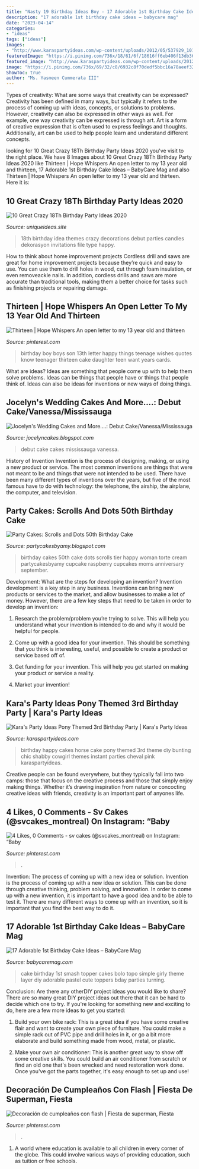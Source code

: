 ```yaml
---
title: "Nasty 19 Birthday Ideas Boy - 17 Adorable 1st Birthday Cake Ideas – Babycare Mag"
description: "17 adorable 1st birthday cake ideas – babycare mag"
date: "2023-04-14"
categories:
- "ideas"
tags: ["ideas"]
images:
- "http://www.karaspartyideas.com/wp-content/uploads/2012/05/537929_10150644330300264_680805263_9650757_1801313128_n_600x900.jpg"
featuredImage: "https://i.pinimg.com/736x/18/61/6f/18616ff6eb406f13db368acbf5f2d77b.jpg"
featured_image: "http://www.karaspartyideas.com/wp-content/uploads/2012/05/537929_10150644330300264_680805263_9650757_1801313128_n_600x900.jpg"
image: "https://i.pinimg.com/736x/69/32/c8/6932c8f70dedf5bbc16a78aeef32dff0.jpg"
ShowToc: true
author: "Ms. Yasmeen Cummerata III"
---
```



Types of creativity: What are some ways that creativity can be expressed?
Creativity has been defined in many ways, but typically it refers to the process of coming up with ideas, concepts, or solutions to problems. However, creativity can also be expressed in other ways as well. For example, one way creativity can be expressed is through art. Art is a form of creative expression that is often used to express feelings and thoughts. Additionally, art can be used to help people learn and understand different concepts.

	

		
looking for 10 Great Crazy 18Th Birthday Party Ideas 2020 you've visit to the right place. We have 8 Images about 10 Great Crazy 18Th Birthday Party Ideas 2020 like Thirteen | Hope Whispers An open letter to my 13 year old and thirteen, 17 Adorable 1st Birthday Cake Ideas – BabyCare Mag and also Thirteen | Hope Whispers An open letter to my 13 year old and thirteen. Here it is:
		
    
## 10 Great Crazy 18Th Birthday Party Ideas 2020

<img loading=lazy src="https://www.uniqueideas.site/wp-content/uploads/18th-birthday-party-idea-dekorasyon-pinterest-18th-birthday-3.jpg" onerror="this.onerror=null;this.src='https://tse4.mm.bing.net/th?id=OIP.jhy87d-KRBaGqk7pH_62OwHaFj&amp;pid=15.1';" alt="10 Great Crazy 18Th Birthday Party Ideas 2020">

_Source: uniqueideas.site_

>18th birthday idea themes crazy decorations debut parties candles dekorasyon invitations file type happy. 

	

How to think about home improvement projects
Cordless drill and saws are great for home improvement projects because they’re quick and easy to use. You can use them to drill holes in wood, cut through foam insulation, or even removeackle nails. In addition, cordless drills and saws are more accurate than traditional tools, making them a better choice for tasks such as finishing projects or repairing damage.

    
## Thirteen | Hope Whispers An Open Letter To My 13 Year Old And Thirteen

<img loading=lazy src="https://i.pinimg.com/736x/18/61/6f/18616ff6eb406f13db368acbf5f2d77b.jpg" onerror="this.onerror=null;this.src='https://tse4.mm.bing.net/th?id=OIP.ubDsPRT1VMAlhLxp5fJCqgAAAA&amp;pid=15.1';" alt="Thirteen | Hope Whispers An open letter to my 13 year old and thirteen">

_Source: pinterest.com_

>birthday boy boys son 13th letter happy things teenage wishes quotes know teenager thirteen cake daughter teen want years cards. 

	

What are ideas?
Ideas are something that people come up with to help them solve problems. Ideas can be things that people have or things that people think of. Ideas can also be ideas for inventions or new ways of doing things.

    
## Jocelyn&#039;s Wedding Cakes And More....: Debut Cake/Vanessa/Mississauga

<img loading=lazy src="https://2.bp.blogspot.com/_DYYJvE60SI4/TJ_1NOCEg_I/AAAAAAAAAaE/gKXESDVNy7U/s1600/vanessa4.jpg" onerror="this.onerror=null;this.src='https://tse1.mm.bing.net/th?id=OIP.iBAkaF2b49Y9P0G5egfjkQHaLG&amp;pid=15.1';" alt="Jocelyn&#039;s Wedding Cakes and More....: Debut Cake/Vanessa/Mississauga">

_Source: jocelyncakes.blogspot.com_

>debut cake cakes mississauga vanessa. 

	

History of Invention
Invention is the process of designing, making, or using a new product or service. The most common inventions are things that were not meant to be and things that were not intended to be used. There have been many different types of inventions over the years, but five of the most famous have to do with technology: the telephone, the airship, the airplane, the computer, and television.

    
## Party Cakes: Scrolls And Dots 50th Birthday Cake

<img loading=lazy src="http://4.bp.blogspot.com/-dbY2osFwXOQ/Tmeuj7Wn7dI/AAAAAAAACx8/b3Qtd6ku6yw/s1600/IMG_0117.JPG" onerror="this.onerror=null;this.src='https://tse2.mm.bing.net/th?id=OIP.KeMwO7SAsELYoylAlfKkGQHaLG&amp;pid=15.1';" alt="Party Cakes: Scrolls and Dots 50th Birthday Cake">

_Source: partycakesbyamy.blogspot.com_

>birthday cakes 50th cake dots scrolls tier happy woman torte cream partycakesbyamy cupcake raspberry cupcakes moms anniversary september. 

	

Development: What are the steps for developing an invention?
Invention development is a key step in any business. Inventions can bring new products or services to the market, and allow businesses to make a lot of money. However, there are a few key steps that need to be taken in order to develop an invention:
1. Research the problem/problem you’re trying to solve. This will help you understand what your invention is intended to do and why it would be helpful for people.

2. Come up with a good idea for your invention. This should be something that you think is interesting, useful, and possible to create a product or service based off of.

3. Get funding for your invention. This will help you get started on making your product or service a reality.

4. Market your invention!

    
## Kara&#039;s Party Ideas Pony Themed 3rd Birthday Party | Kara&#039;s Party Ideas

<img loading=lazy src="http://www.karaspartyideas.com/wp-content/uploads/2012/05/537929_10150644330300264_680805263_9650757_1801313128_n_600x900.jpg" onerror="this.onerror=null;this.src='https://tse1.mm.bing.net/th?id=OIP.Q0sNjYhqDiVNdqZHNgpZ5AHaLH&amp;pid=15.1';" alt="Kara&#039;s Party Ideas Pony Themed 3rd Birthday Party | Kara&#039;s Party Ideas">

_Source: karaspartyideas.com_

>birthday happy cakes horse cake pony themed 3rd theme diy bunting chic shabby cowgirl themes instant parties cheval pink karaspartyideas. 

	

Creative people can be found everywhere, but they typically fall into two camps: those that focus on the creative process and those that simply enjoy making things. Whether it’s drawing inspiration from nature or concocting creative ideas with friends, creativity is an important part of anyones life.

    
## 4 Likes, 0 Comments - Sv Cakes (@svcakes_montreal) On Instagram: “Baby

<img loading=lazy src="https://i.pinimg.com/736x/69/32/c8/6932c8f70dedf5bbc16a78aeef32dff0.jpg" onerror="this.onerror=null;this.src='https://tse2.mm.bing.net/th?id=OIP.7FuM-OOlWKk5XCe549IMnwHaIS&amp;pid=15.1';" alt="4 Likes, 0 Comments - sv cakes (@svcakes_montreal) on Instagram: “Baby">

_Source: pinterest.com_

>. 

	

Invention: The process of coming up with a new idea or solution.
Invention is the process of coming up with a new idea or solution. This can be done through creative thinking, problem solving, and innovation. In order to come up with a new invention, it is important to have a good idea and to be able to test it. There are many different ways to come up with an invention, so it is important that you find the best way to do it.

    
## 17 Adorable 1st Birthday Cake Ideas – BabyCare Mag

<img loading=lazy src="https://www.babycaremag.com/wp-content/uploads/2017/12/5eb4ad6dbf2c5d76c2d0570f6102326b.jpg" onerror="this.onerror=null;this.src='https://tse3.mm.bing.net/th?id=OIP.LWgpPkcAHlpeQWMr7FI84gHaLH&amp;pid=15.1';" alt="17 Adorable 1st Birthday Cake Ideas – BabyCare Mag">

_Source: babycaremag.com_

>cake birthday 1st smash topper cakes bolo topo simple girly theme layer diy adorable pastel cute toppers bday parties turning. 

	

Conclusion: Are there any otherDIY project ideas you would like to share?
There are so many great DIY project ideas out there that it can be hard to decide which one to try. If you're looking for something new and exciting to do, here are a few more ideas to get you started: 
1. Build your own bike rack: This is a great idea if you have some creative flair and want to create your own piece of furniture. You could make a simple rack out of PVC pipe and drill holes in it, or go a bit more elaborate and build something made from wood, metal, or plastic. 

2. Make your own air conditioner: This is another great way to show off some creative skills. You could build an air conditioner from scratch or find an old one that's been wrecked and need restoration work done. Once you've got the parts together, it's easy enough to set up and use!

    
## Decoración De Cumpleaños Con Flash | Fiesta De Superman, Fiesta

<img loading=lazy src="https://i.pinimg.com/736x/04/0a/a6/040aa6d09b43a7c14c612d69f9facb0d.jpg" onerror="this.onerror=null;this.src='https://tse1.mm.bing.net/th?id=OIP.Hl1rpuCcmomlOfdw8jjSKQHaIe&amp;pid=15.1';" alt="Decoración de cumpleaños con flash | Fiesta de superman, Fiesta">

_Source: pinterest.com_

>. 

	

1. A world where education is available to all children in every corner of the globe. This could involve various ways of providing education, such as tuition or free schools. 

